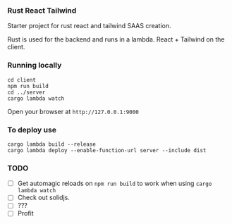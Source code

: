 ### Rust React Tailwind

Starter project for rust react and tailwind SAAS creation.

Rust is used for the backend and runs in a lambda.
React + Tailwind on the client.


### Running locally

```
cd client
npm run build
cd ../server
cargo lambda watch
```

Open your browser at `http://127.0.0.1:9000`


### To deploy use
```
cargo lambda build --release
cargo lambda deploy --enable-function-url server --include dist
```

### TODO
- [ ] Get automagic reloads on `npm run build` to work when using `cargo lambda watch`
- [ ] Check out solidjs.
- [ ] ???
- [ ] Profit